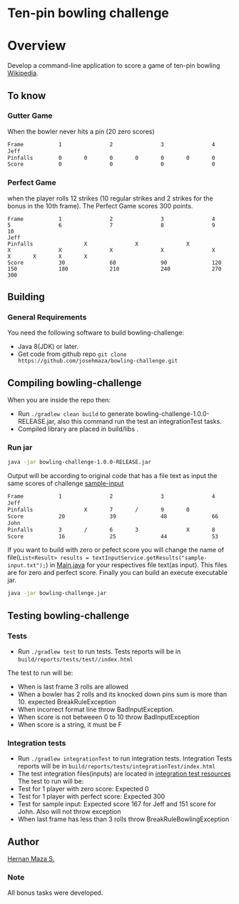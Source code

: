 # Ten-pin bowling challenge

# Overview
Develop a command-line application to score a game of ten-pin bowling
[Wikipedia](https://en.wikipedia.org/wiki/Ten-pin_bowling#Rules_of_play).

## To know

### Gutter Game
When the bowler never hits a pin (20 zero scores)
```sh
Frame           1               2               3               4               5               6               7               8               9               10
Jeff
Pinfalls        0       0       0       0       0       0       0       0       0       0       0       0       0       0       0       0       0       0       0       0       0       
Score           0               0               0               0               0               0               0               0               0               0
```
### Perfect Game
when the player rolls 12 strikes (10 regular strikes and 2 strikes for the bonus in the 10th frame). The Perfect Game scores 300 points.
```
Frame           1               2               3               4               5               6               7               8               9               10
Jeff
Pinfalls                X               X               X               X               X               X               X               X               X       X       X       X
Score           30              60              90              120             150             180             210             240             270             300
```


## Building

### General Requirements

You need the following software to build bowling-challenge:

* Java 8(JDK) or later.
* Get code from github repo `git clone https://github.com/josehmaza/bowling-challenge.git` 

## Compiling bowling-challenge 
When you are inside the repo then:
* Run `./gradlew clean build` to generate bowling-challenge-1.0.0-RELEASE.jar, also this command run the test an integrationTest tasks.
* Compiled library are placed in build/libs .

### Run jar

```sh
java -jar bowling-challenge-1.0.0-RELEASE.jar
```
Output will be according to original code that has a file text as input the same scores of challenge  [sample-input](src/main/resources/sample-input.txt)
```sh
Frame           1               2               3               4               5               6               7               8               9               10
Jeff
Pinfalls                X       7       /       9       0               X       0       8       8       /       F       6               X               X       X       8       1
Score           20              39              48              66              74              84              90              120             148             167
John
Pinfalls        3       /       6       3               X       8       1               X               X       9       0       7       /       4       4       X       9       0
Score           16              25              44              53              82              101             110             124             132             151
```

If you want to build with zero or pefect score you will change the name of file(`List<Result> results = textInputService.getResults("sample-input.txt");`) in  [Main.java](src/main/java/com/jobsity/challenge/view/Main.java) for your respectives file text(as input). This files are for zero and perfect score. Finally you can build an execute executable jar.

```sh
java -jar bowling-challenge.jar
```


## Testing bowling-challenge
### Tests
* Run `./gradlew test` to run tests. Tests reports will be in `build/reports/tests/test//index.html`

The test to run will be: 
* When is last frame 3 rolls are allowed
* When a bowler has 2 rolls and its knocked down pins sum is more than 10. expected BreakRuleException
* When incorrect format line throw BadInputException.
* When score is not betweeen 0 to 10 throw BadInputException	
* When score is a string, it must be F

### Integration tests
* Run `./gradlew integrationTest` to run integration tests. Integration Tests reports will be in `build/reports/tests/integrationTest/index.html`
* The test integration files(inputs) are located in [integration test resources](src/integrationTest/resources/)
The test to run will be: 
* Test for 1 player with zero score: Expected 0
* Test for 1 player with perfect score: Expected 300	
* Test for sample input: Expected score 167 for Jeff and 151 score for John. Also will not throw exception	
* When last frame has less than 3 rolls throw BreakRuleBowlingException

## Author
[Hernan Maza S.](mailto:josehmaza@gmail.com)
### Note
All bonus tasks were developed. 
